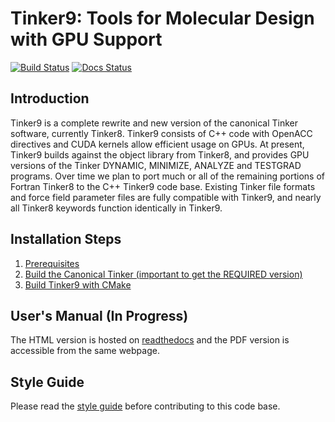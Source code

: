 Tinker9: Tools for Molecular Design with GPU Support
====================================================
[//]: # (Badges)
[![Build Status](https://travis-ci.com/tinkertools/tinker9.svg?branch=master)](https://travis-ci.com/tinkertools/tinker9)
[![Docs Status](https://readthedocs.org/projects/tinker9-manual/badge/?version=latest&style=flat)](https://tinker9-manual.readthedocs.io)

## Introduction
Tinker9 is a complete rewrite and new version of the canonical Tinker software, currently Tinker8. Tinker9 consists of C++ code with
OpenACC directives and CUDA kernels allow efficient usage on GPUs. At present, Tinker9 builds against the object library from Tinker8,
and provides GPU versions of the Tinker DYNAMIC, MINIMIZE, ANALYZE and TESTGRAD programs. Over time we plan to port much or all of the
remaining portions of Fortran Tinker8 to the C++ Tinker9 code base. Existing Tinker file formats and force field parameter files are
fully compatible with Tinker9, and nearly all Tinker8 keywords function identically in Tinker9.

## Installation Steps
   1. [Prerequisites](doc/manual/m/install/preq.rst)
   2. [Build the Canonical Tinker (important to get the REQUIRED version)](doc/manual/m/install/tinker.rst)
   3. [Build Tinker9 with CMake](doc/manual/m/install/buildwithcmake.rst)


## User's Manual (In Progress)
The HTML version is hosted on [readthedocs](https://tinker9-manual.readthedocs.io)
and the PDF version is accessible from the same webpage.


## Style Guide
Please read the [style guide](doc/style.md) before contributing to this code base.
